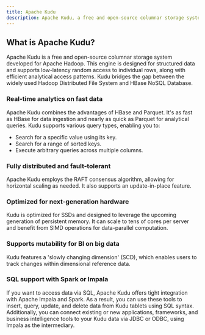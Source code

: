 ```yaml
---
title: Apache Kudu
description: Apache Kudu, a free and open-source columnar storage system crafted for Apache Hadoop, excels in handling structured data. With support for low-latency random access to individual rows and efficient analytical access patterns, Kudu seamlessly bridges the gap between the Hadoop Distributed File System and the HBase NoSQL Database.
---
```



## What is Apache Kudu?

Apache Kudu is a free and open-source columnar storage system developed for Apache Hadoop. This engine is designed for structured data and supports low-latency random access to individual rows, along with efficient analytical access patterns. Kudu bridges the gap between the widely used Hadoop Distributed File System and HBase NoSQL Database.

### Real-time analytics on fast data

Apache Kudu combines the advantages of HBase and Parquet. It's as fast as HBase for data ingestion and nearly as quick as Parquet for analytical queries. Kudu supports various query types, enabling you to:

-   Search for a specific value using its key.
-   Search for a range of sorted keys.
-   Execute arbitrary queries across multiple columns.

### Fully distributed and fault-tolerant

Apache Kudu employs the RAFT consensus algorithm, allowing for horizontal scaling as needed. It also supports an update-in-place feature.

### Optimized for next-generation hardware

Kudu is optimized for SSDs and designed to leverage the upcoming generation of persistent memory. It can scale to tens of cores per server and benefit from SIMD operations for data-parallel computation.

### Supports mutability for BI on big data

Kudu features a 'slowly changing dimension' (SCD), which enables users to track changes within dimensional reference data.

### SQL support with Spark or Impala

If you want to access data via SQL, Apache Kudu offers tight integration with Apache Impala and Spark. As a result, you can use these tools to insert, query, update, and delete data from Kudu tablets using SQL syntax. Additionally, you can connect existing or new applications, frameworks, and business intelligence tools to your Kudu data via JDBC or ODBC, using Impala as the intermediary.
